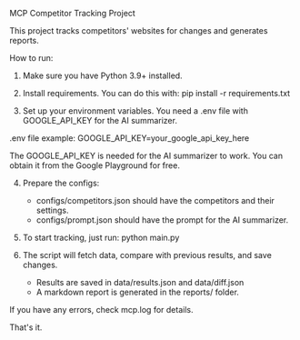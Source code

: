 MCP Competitor Tracking Project

This project tracks competitors' websites for changes and generates reports.

How to run:

1. Make sure you have Python 3.9+ installed.
2. Install requirements. You can do this with:
   pip install -r requirements.txt

3. Set up your environment variables. You need a .env file with GOOGLE_API_KEY for the AI summarizer.

.env file example:
GOOGLE_API_KEY=your_google_api_key_here

The GOOGLE_API_KEY is needed for the AI summarizer to work. You can obtain it from the Google Playground for free.

4. Prepare the configs:
   - configs/competitors.json should have the competitors and their settings.
   - configs/prompt.json should have the prompt for the AI summarizer.

5. To start tracking, just run:
   python main.py

6. The script will fetch data, compare with previous results, and save changes.
   - Results are saved in data/results.json and data/diff.json
   - A markdown report is generated in the reports/ folder.

If you have any errors, check mcp.log for details.

That's it.
